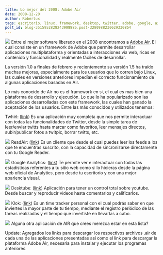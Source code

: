 ```yaml
---
title: Lo mejor del 2008: Adobe Air
date: 2008-12-20
author: Robertux
tags: escritorio, linux, framework, desktop, twitter, adobe, google, air, youtube
post_id: blog-3515952828243908885.post-3280988230629330854
---
```


[![](https://2.bp.blogspot.com/_jH77WNrMVRA/SUxwmGP3PHI/AAAAAAAAFQI/7SYnQ6EkLGU/s400/airLogo.jpg)](https://2.bp.blogspot.com/_jH77WNrMVRA/SUxwmGP3PHI/AAAAAAAAFQI/7SYnQ6EkLGU/s1600-h/airLogo.jpg) Entre el mejor
software liberado en el 2008 encontramos a [Adobe Air](http://get.adobe.com/air/). El cual consiste en un framework de Adobe que permite desarrollar aplicaciones multiplataforma y orientadas a interacciones vía web, ricas en contenido y funcionalidad y realmente fáciles de desarrollar.

La versión 1.0 a finales de febrero y recientemente su versión 1.5 ha traído muchas mejoras, especialmente para los usuarios que lo corren bajo Linux, las cuales en versiones anteriores impedían el correcto funcionamiento de algunas aplicaciones basadas en Air.

Lo más conocido de Air no es el framework en si, el cual es mas bien una plataforma de desarrollo y ejecución. Lo que lo ha popularizado son las aplicaciones desarrolladas con este framework, las cuales han ganado la aceptación de los usuarios. Entre las más conocidos y utilizados tenemos:

Twhirl: ([link](http://www.twhirl.org/files/twhirl-0.8.7.air)) Es una aplicación muy completa que nos permite interactuar con todas las funcionalidades de Twitter, desde la simple tarea de leer/enviar twitts hasta marcar como favoritos, leer mensajes directos, subir/publicar fotos a twitpic, borrar twitts, etc.

[![](https://2.bp.blogspot.com/_jH77WNrMVRA/SUx0t_CUyQI/AAAAAAAAFQY/PoUUEJJxlt0/s400/twhirl-0.3-timeline.jpg)](https://2.bp.blogspot.com/_jH77WNrMVRA/SUx0t_CUyQI/AAAAAAAAFQY/PoUUEJJxlt0/s1600-h/twhirl-0.3-timeline.jpg)
ReadAir: ([link](http://readair.googlecode.com/files/ReadAir.0.3.air)) Es un cliente que desde el cual puedes leer los feeds a los que te encuentras suscrito, con la capacidad de sincronizarse directamente con tu Google Reader.

[![](https://2.bp.blogspot.com/_jH77WNrMVRA/SUx1ioQtMiI/AAAAAAAAFQg/8o8BBe3gTPM/s400/ReadAir2.png)](https://2.bp.blogspot.com/_jH77WNrMVRA/SUx1ioQtMiI/AAAAAAAAFQg/8o8BBe3gTPM/s1600-h/ReadAir2.png) Google Analytics: ([link](http://www.aboutnico.be/updates/gas32.air)) Te permite ver e
interactuar con todas las estadísticas referentes a tu sitio web como si lo hicieras desde la página web oficial de Analytics, pero desde tu escritorio y con una mejor apariencia visual.

[![](https://4.bp.blogspot.com/_jH77WNrMVRA/SUx2YWaEIuI/AAAAAAAAFQo/z6zCcfzqVIg/s400/googleanalytics.jpg)](https://4.bp.blogspot.com/_jH77WNrMVRA/SUx2YWaEIuI/AAAAAAAAFQo/z6zCcfzqVIg/s1600-h/googleanalytics.jpg) Desktube: ([link](http://thedesktube.com/DeskTube.air)) Aplicación para tener un control
total sobre youtube. Desde buscar y reproducir vídeos hasta comentarlos y calificarlos.

[![](https://3.bp.blogspot.com/_jH77WNrMVRA/SUx29C9oBuI/AAAAAAAAFQw/IP3R4LQQ6cg/s400/desktube.jpg)](https://3.bp.blogspot.com/_jH77WNrMVRA/SUx29C9oBuI/AAAAAAAAFQw/IP3R4LQQ6cg/s1600-h/desktube.jpg) Klok: ([link](http://www.mcgraphix.com/blog/TimeTracker.air)) Es un time tracker
personal con el cual podrás saber en que inviertes la mayor parte de tu tiempo, mediante el registro periódico de las tareas realizadas y el tiempo que invertiste en llevarlas a cabo.

[![](https://4.bp.blogspot.com/_jH77WNrMVRA/SUx44MuV9FI/AAAAAAAAFQ4/uy3TSuyaQ_4/s400/screenshot.png)](https://4.bp.blogspot.com/_jH77WNrMVRA/SUx44MuV9FI/AAAAAAAAFQ4/uy3TSuyaQ_4/s1600-h/screenshot.png) Alguna otra
aplicación de AIR que crees merezca estar en esta lista?

Update: Agregados los links para descargar los respectivos archivos .air de cada una de las aplicaciones presentadas así como el link para descargar la plataforma Adobe Air, necesaria para instalar y ejecutar los programas anteriores.